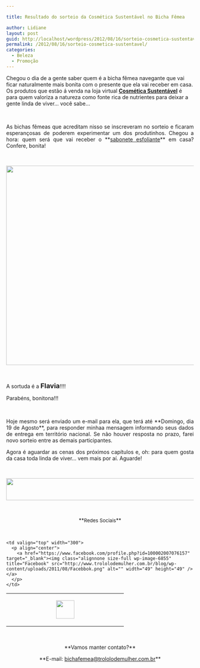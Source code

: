 ```yaml
---

title: Resultado do sorteio da Cosmética Sustentável no Bicha Fêmea

author: Lidiane
layout: post
guid: http://localhost/wordpress/2012/08/16/sorteio-cosmetica-sustentavel/
permalink: /2012/08/16/sorteio-cosmetica-sustentavel/
categories:
  - Beleza
  - Promoção
---
```

Chegou o dia de a gente saber quem é a bicha fêmea navegante que vai ficar naturalmente mais bonita com o presente que ela vai receber em casa. Os produtos que estão á venda na loja virtual <a href="http://www.cosmeticasustentavel.com.br/loja/" target="_blank">**Cosmética Sustentável**</a> é para quem valoriza a natureza como fonte rica de nutrientes para deixar a gente linda de viver… você sabe…

&nbsp;

<p align="justify">
  As bichas fêmeas que acreditam nisso se inscreveram no sorteio e ficaram esperançosas de poderem experimentar um dos produtinhos. Chegou a hora: quem será que vai receber o **<a href="http://www.trololodemulher.com.br/2012/08/07/bicha-femea-muito-mais-bonita/">sabonete esfoliante</a>** em casa? Confere, bonita!
</p>

&nbsp;

<!--more-->

<p align="center">
  <a href="http://www.trololodemulher.com.br/?attachment_id=9025" rel="attachment wp-att-9025"><img class="alignnone size-full wp-image-9025" title="Resultado do Sorteio" src="http://www.trololodemulher.com.br/blog/wp-content/uploads/2012/08/Resultado-do-Sorteio.png" alt="" width="522" height="534" /></a>
</p>

&nbsp;

A sortuda é a **<span style="font-size: large;">Flavia</span>**!!!!

Parabéns, bonitona!!!

&nbsp;

<p align="justify">
  Hoje mesmo será enviado um e-mail para ela, que terá até **Domingo, dia 19 de Agosto**, para responder minhaa mensagem informando seus dados de entrega em território nacional. Se não houver resposta no prazo, farei novo sorteio entre as demais participantes.
</p>

<p align="justify">
  Agora é aguardar as cenas dos próximos capítulos e, oh: para quem gosta da casa toda linda de viver… vem mais por aí. Aguarde!
</p>

&nbsp;

<p align="center">
  <a href="http://feedburner.google.com/fb/a/mailverify?uri=blogbichafemea&loc=pt_BR" target="_blank"><img class="alignnone size-full wp-image-8451" title="Assine o Bicha Fêmea grátis!" src="http://www.trololodemulher.com.br/blog/wp-content/uploads/2012/01/rodapé.png" alt="" width="600" height="59" /></a>
</p>

&nbsp;

<p align="center">
  **<span style="font-size: small;">Redes Sociais</span>**
</p>

&nbsp;

<table width="600" border="0" cellspacing="0" cellpadding="2">
  <tr>
    <td valign="top" width="300">
      <p align="center">
        <a href="https://twitter.com/#%21/bichafemea" target="_blank"><img class="alignnone size-full wp-image-6857" title="Twitter" src="http://www.trololodemulher.com.br/blog/wp-content/uploads/2011/08/Twitter.png" alt="" width="49" height="49" /></a>
      </p>
    </td>
    
    <td valign="top" width="300">
      <p align="center">
        <a href="https://www.facebook.com/profile.php?id=100002007076157" target="_blank"><img class="alignnone size-full wp-image-6855" title="Facebook" src="http://www.trololodemulher.com.br/blog/wp-content/uploads/2011/08/Facebbok.png" alt="" width="49" height="49" /></a>
      </p>
    </td>
  </tr>
</table>

&nbsp;

<p align="center">
  **Vamos manter contato?**
</p>

<p align="center">
  **E-mail: <a href="mailto:bichafemea@trololodemulher.com.br">bichafemea@trololodemulher.com.br</a>**
</p>